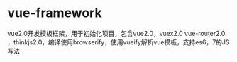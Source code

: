# vue-framework
vue2.0开发模板框架，用于初始化项目，包含vue2.0，vuex2.0 vue-router2.0 ，thinkjs2.0，编译使用browserify，使用vueify解析vue模板，支持es6，7的JS写法
